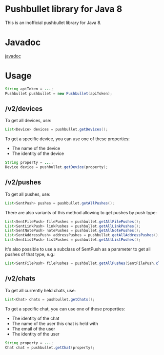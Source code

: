 # Pushbullet library for Java 8

This is an inofficial pushbullet library for Java 8.

# Javadoc

[javadoc](http://sheigutn.github.io/pushbullet-java-8)

# Usage

```java
String apiToken = ...;
Pushbullet pushbullet = new Pushbullet(apiToken);
```

## /v2/devices

To get all devices, use:

```java
List<Device> devices = pushbullet.getDevices();
```

To get a specific device, you can use one of these properties:
- The name of the device
- The identity of the device

```java
String property = ...;
Device device = pushbullet.getDevice(property);
```

## /v2/pushes

To get all pushes, use:

```java
List<SentPush> pushes = pushbullet.getAllPushes();
```

There are also variants of this method allowing to get pushes by push type:

```java
List<SentFilePush> filePushes = pushbullet.getAllFilePushes();
List<SentLinkPush> linkPushes = pushbullet.getAllLinkPushes();
List<SentNotePush> notePushes = pushbullet.getAllNotePushes();
List<SentAddressPush> addressPushes = pushbullet.getAllAddressPushes();
List<SentListPush> listPushes = pushbullet.getAllListPushes();
```

It's also possible to use a subclass of SentPush as a parameter to get all pushes of that type, e.g.:

```java
List<SentFilePush> filePushes = pushbullet.getAllPushes(SentFilePush.class);
```

## /v2/chats

To get all currently held chats, use:

```java
List<Chat> chats = pushbullet.getChats();
```

To get a specific chat, you can use one of these properties:
- The identity of the chat
- The name of the user this chat is held with
- The email of the user
- The identity of the user

```java
String property = ...;
Chat chat = pushbullet.getChat(property);
```